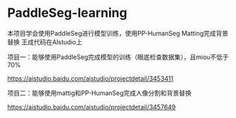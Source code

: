 # PaddleSeg-learning
本项目学会使用PaddleSeg进行模型训练，使用PP-HumanSeg Matting完成背景替换
王成代码在AIstudio上

项目一：能够使用PaddleSeg完成模型的训练（眼底检查数据集），且miou不低于70%

  https://aistudio.baidu.com/aistudio/projectdetail/3453411
  
项目二：能够使用mattig和PP-HumanSeg完成人像分割和背景替换

  https://aistudio.baidu.com/aistudio/projectdetail/3457649
